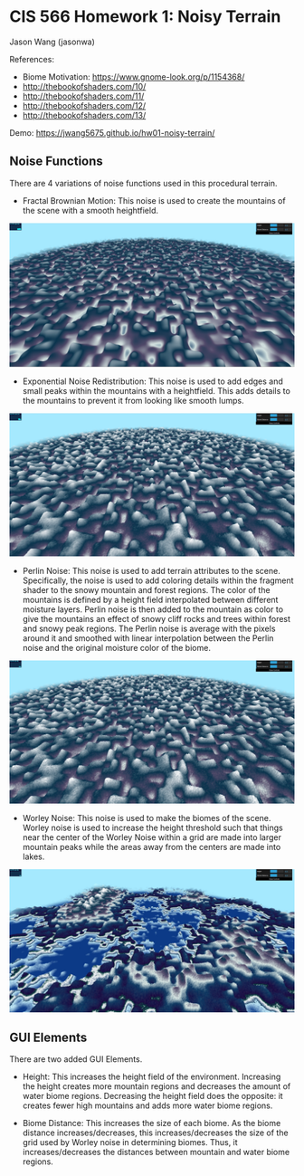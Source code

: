 # CIS 566 Homework 1: Noisy Terrain
Jason Wang (jasonwa)

References: 
  - Biome Motivation: https://www.gnome-look.org/p/1154368/ 
  - http://thebookofshaders.com/10/
  - http://thebookofshaders.com/11/
  - http://thebookofshaders.com/12/
  - http://thebookofshaders.com/13/

Demo: https://jwang5675.github.io/hw01-noisy-terrain/

## Noise Functions
There are 4 variations of noise functions used in this procedural terrain. 

- Fractal Brownian Motion: This noise is used to create the mountains of the scene with a smooth heightfield.

![](images/fbm.jpg)

- Exponential Noise Redistribution: This noise is used to add edges and small peaks within the mountains with a heightfield. This adds details to the mountains to prevent it from looking like smooth lumps. 

![](images/fbm+redistribution.jpg)

- Perlin Noise: This noise is used to add terrain attributes to the scene. Specifically, the noise is used to add coloring details within the fragment shader to the snowy mountain and forest regions. The color of the mountains is defined by a height field interpolated between different moisture layers. Perlin noise is then added to the mountain as color to give the mountains an effect of snowy cliff rocks and trees within forest and snowy peak regions. The Perlin noise is average with the pixels around it and smoothed with linear interpolation between the Perlin noise and the original moisture color of the biome.


![](images/fbm+redistribution+perlin.jpg)

- Worley Noise: This noise is used to make the biomes of the scene. Worley noise is used to increase the height threshold such that things near the center of the Worley Noise within a grid are made into larger mountain peaks while the areas away from the centers are made into lakes.

![](images/fbm+redistribution+perlin+worley.jpg)

## GUI Elements
There are two added GUI Elements.

- Height: This increases the height field of the environment. Increasing the height creates more mountain regions and decreases the amount of water biome regions. Decreasing the height field does the opposite: it creates fewer high mountains and adds more water biome regions.

- Biome Distance: This increases the size of each biome. As the biome distance increases/decreases, this increases/decreases the size of the grid used by Worley noise in determining biomes. Thus, it increases/decreases the distances between mountain and water biome regions.
